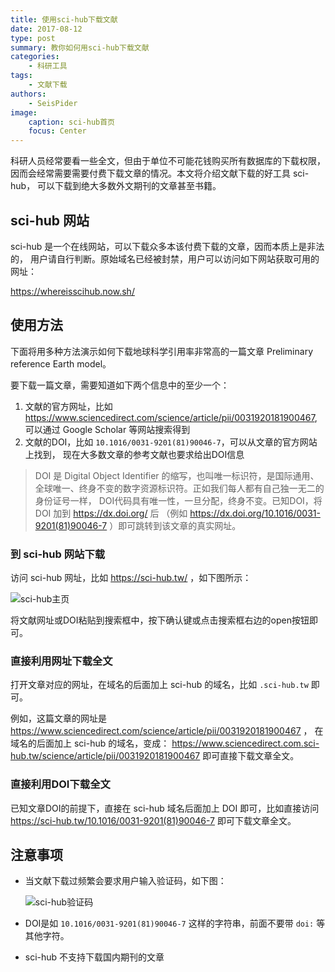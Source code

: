 ```yaml
---
title: 使用sci-hub下载文献
date: 2017-08-12
type: post
summary: 教你如何用sci-hub下载文献
categories:
    - 科研工具
tags:
    - 文献下载
authors:
    - SeisPider
image:
    caption: sci-hub首页
    focus: Center
---
```


科研人员经常要看一些全文，但由于单位不可能花钱购买所有数据库的下载权限，
因而会经常需要需要付费下载文章的情况。本文将介绍文献下载的好工具 sci-hub，
可以下载到绝大多数外文期刊的文章甚至书籍。

## sci-hub 网站

sci-hub 是一个在线网站，可以下载众多本该付费下载的文章，因而本质上是非法的，
用户请自行判断。原始域名已经被封禁，用户可以访问如下网站获取可用的网址：

https://whereisscihub.now.sh/

## 使用方法

下面将用多种方法演示如何下载地球科学引用率非常高的一篇文章 Preliminary reference Earth model。

要下载一篇文章，需要知道如下两个信息中的至少一个：

1.  文献的官方网址，比如 https://www.sciencedirect.com/science/article/pii/0031920181900467,
    可以通过 Google Scholar 等网站搜索得到
2.  文献的DOI，比如 `10.1016/0031-9201(81)90046-7`，可以从文章的官方网站上找到，
    现在大多数文章的参考文献也要求给出DOI信息

> DOI 是 Digital Object Identifier 的缩写，也叫唯一标识符，是国际通用、
> 全球唯一、终身不变的数字资源标识符。正如我们每人都有自己独一无二的身份证号一样，
> DOI代码具有唯一性，一旦分配，终身不变。已知DOI，将 DOI 加到 https://dx.doi.org/ 后
> （例如 https://dx.doi.org/10.1016/0031-9201(81)90046-7 ）即可跳转到该文章的真实网址。

### 到 sci-hub 网站下载

访问 sci-hub 网址，比如 https://sci-hub.tw/ ，如下图所示：

![sci-hub主页](sci-hub-homepage.jpg)

将文献网址或DOI粘贴到搜索框中，按下确认键或点击搜索框右边的open按钮即可。

### 直接利用网址下载全文

打开文章对应的网址，在域名的后面加上 sci-hub 的域名，比如 `.sci-hub.tw` 即可。

例如，这篇文章的网址是 https://www.sciencedirect.com/science/article/pii/0031920181900467 ，
在域名的后面加上 sci-hub 的域名，变成：
https://www.sciencedirect.com.sci-hub.tw/science/article/pii/0031920181900467
即可直接下载文章全文。

### 直接利用DOI下载全文

已知文章DOI的前提下，直接在 sci-hub 域名后面加上 DOI 即可，比如直接访问
https://sci-hub.tw/10.1016/0031-9201(81)90046-7 即可下载文章全文。

## 注意事项

-   当文献下载过频繁会要求用户输入验证码，如下图：

    ![sci-hub验证码](sci-hub-captcha.png)

-   DOI是如 `10.1016/0031-9201(81)90046-7` 这样的字符串，前面不要带 `doi:` 等其他字符。
-   sci-hub 不支持下载国内期刊的文章
